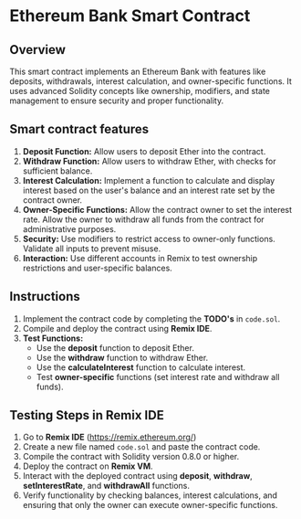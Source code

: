 # **Ethereum Bank Smart Contract**

## Overview
This smart contract implements an Ethereum Bank with features like deposits, withdrawals, interest calculation, and owner-specific functions. It uses advanced Solidity concepts like ownership, modifiers, and state management to ensure security and proper functionality.

## Smart contract features

1. **Deposit Function:** Allow users to deposit Ether into the contract.
2. **Withdraw Function:** Allow users to withdraw Ether, with checks for sufficient balance.
3. **Interest Calculation:** Implement a function to calculate and display interest based on the user's balance and an interest rate set by the contract owner.
4. **Owner-Specific Functions:** Allow the contract owner to set the interest rate. Allow the owner to withdraw all funds from the contract for administrative purposes.
5. **Security:** Use modifiers to restrict access to owner-only functions. Validate all inputs to prevent misuse.
6. **Interaction:** Use different accounts in Remix to test ownership restrictions and user-specific balances.

## Instructions

1. Implement the contract code by completing the **TODO's** in `code.sol`.
2. Compile and deploy the contract using **Remix IDE**.
3. **Test Functions:**
   * Use the **deposit** function to deposit Ether.
   * Use the **withdraw** function to withdraw Ether.
   * Use the **calculateInterest** function to calculate interest.
   * Test **owner-specific** functions (set interest rate and withdraw all funds).


## Testing Steps in Remix IDE

1. Go to **Remix IDE** (https://remix.ethereum.org/)
2. Create a new file named `code.sol` and paste the contract code.
3. Compile the contract with Solidity version 0.8.0 or higher.
4. Deploy the contract on **Remix VM**.
5. Interact with the deployed contract using **deposit**, **withdraw**, **setInterestRate**, and **withdrawAll** functions.
6. Verify functionality by checking balances, interest calculations, and ensuring that only the owner can execute owner-specific functions.






